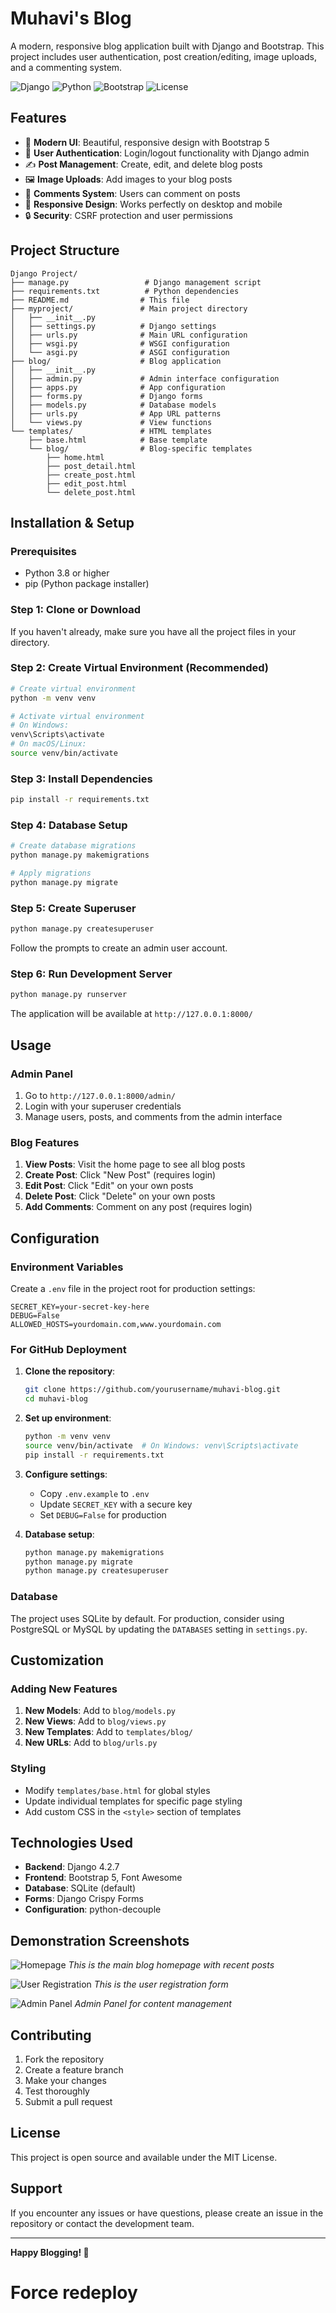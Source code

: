 # Muhavi's Blog

A modern, responsive blog application built with Django and Bootstrap. This project includes user authentication, post creation/editing, image uploads, and a commenting system.

![Django](https://img.shields.io/badge/Django-4.2.7-green)
![Python](https://img.shields.io/badge/Python-3.8+-blue)
![Bootstrap](https://img.shields.io/badge/Bootstrap-5.3.0-purple)
![License](https://img.shields.io/badge/License-MIT-yellow)

## Features

- 🚀 **Modern UI**: Beautiful, responsive design with Bootstrap 5
- 👤 **User Authentication**: Login/logout functionality with Django admin
- ✍️ **Post Management**: Create, edit, and delete blog posts
- 🖼️ **Image Uploads**: Add images to your blog posts
- 💬 **Comments System**: Users can comment on posts
- 📱 **Responsive Design**: Works perfectly on desktop and mobile
- 🔒 **Security**: CSRF protection and user permissions

## Project Structure

```
Django Project/
├── manage.py                 # Django management script
├── requirements.txt          # Python dependencies
├── README.md                # This file
├── myproject/               # Main project directory
│   ├── __init__.py
│   ├── settings.py          # Django settings
│   ├── urls.py              # Main URL configuration
│   ├── wsgi.py              # WSGI configuration
│   └── asgi.py              # ASGI configuration
├── blog/                    # Blog application
│   ├── __init__.py
│   ├── admin.py             # Admin interface configuration
│   ├── apps.py              # App configuration
│   ├── forms.py             # Django forms
│   ├── models.py            # Database models
│   ├── urls.py              # App URL patterns
│   └── views.py             # View functions
└── templates/               # HTML templates
    ├── base.html            # Base template
    └── blog/                # Blog-specific templates
        ├── home.html
        ├── post_detail.html
        ├── create_post.html
        ├── edit_post.html
        └── delete_post.html
```

## Installation & Setup

### Prerequisites

- Python 3.8 or higher
- pip (Python package installer)

### Step 1: Clone or Download

If you haven't already, make sure you have all the project files in your directory.

### Step 2: Create Virtual Environment (Recommended)

```bash
# Create virtual environment
python -m venv venv

# Activate virtual environment
# On Windows:
venv\Scripts\activate
# On macOS/Linux:
source venv/bin/activate
```

### Step 3: Install Dependencies

```bash
pip install -r requirements.txt
```

### Step 4: Database Setup

```bash
# Create database migrations
python manage.py makemigrations

# Apply migrations
python manage.py migrate
```

### Step 5: Create Superuser

```bash
python manage.py createsuperuser
```

Follow the prompts to create an admin user account.

### Step 6: Run Development Server

```bash
python manage.py runserver
```

The application will be available at `http://127.0.0.1:8000/`

## Usage

### Admin Panel

1. Go to `http://127.0.0.1:8000/admin/`
2. Login with your superuser credentials
3. Manage users, posts, and comments from the admin interface

### Blog Features

1. **View Posts**: Visit the home page to see all blog posts
2. **Create Post**: Click "New Post" (requires login)
3. **Edit Post**: Click "Edit" on your own posts
4. **Delete Post**: Click "Delete" on your own posts
5. **Add Comments**: Comment on any post (requires login)

## Configuration

### Environment Variables

Create a `.env` file in the project root for production settings:

```env
SECRET_KEY=your-secret-key-here
DEBUG=False
ALLOWED_HOSTS=yourdomain.com,www.yourdomain.com
```

### For GitHub Deployment

1. **Clone the repository**:
   ```bash
   git clone https://github.com/yourusername/muhavi-blog.git
   cd muhavi-blog
   ```

2. **Set up environment**:
   ```bash
   python -m venv venv
   source venv/bin/activate  # On Windows: venv\Scripts\activate
   pip install -r requirements.txt
   ```

3. **Configure settings**:
   - Copy `.env.example` to `.env`
   - Update `SECRET_KEY` with a secure key
   - Set `DEBUG=False` for production

4. **Database setup**:
   ```bash
   python manage.py makemigrations
   python manage.py migrate
   python manage.py createsuperuser
   ```

### Database

The project uses SQLite by default. For production, consider using PostgreSQL or MySQL by updating the `DATABASES` setting in `settings.py`.

## Customization

### Adding New Features

1. **New Models**: Add to `blog/models.py`
2. **New Views**: Add to `blog/views.py`
3. **New Templates**: Add to `templates/blog/`
4. **New URLs**: Add to `blog/urls.py`

### Styling

- Modify `templates/base.html` for global styles
- Update individual templates for specific page styling
- Add custom CSS in the `<style>` section of templates

## Technologies Used

- **Backend**: Django 4.2.7
- **Frontend**: Bootstrap 5, Font Awesome
- **Database**: SQLite (default)
- **Forms**: Django Crispy Forms
- **Configuration**: python-decouple

## Demonstration Screenshots
![Homepage](Screenshots/Homepage.png)
*This is the main blog homepage with recent posts*

![User Registration](Screenshots/Userregistration.png)
*This is the user registration form*

![Admin Panel](Screenshots/Adminpanel.png)
*Admin Panel for content management*

## Contributing

1. Fork the repository
2. Create a feature branch
3. Make your changes
4. Test thoroughly
5. Submit a pull request

## License

This project is open source and available under the MIT License.

## Support

If you encounter any issues or have questions, please create an issue in the repository or contact the development team.

---

**Happy Blogging! 🚀**
# Force redeploy
